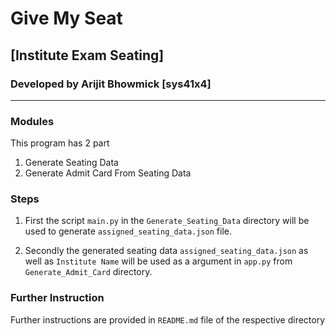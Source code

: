 # Give My Seat
## [Institute Exam Seating]
### Developed by Arijit Bhowmick [sys41x4]

---

### Modules

This program has 2 part
1. Generate Seating Data
2. Generate Admit Card From Seating Data

### Steps

1. First the script `main.py` in the `Generate_Seating_Data` directory
will be used to generate `assigned_seating_data.json` file.

2. Secondly the generated seating data `assigned_seating_data.json`
as well as `Institute Name` will be used as a argument in `app.py`
from `Generate_Admit_Card` directory.

### Further Instruction
Further instructions are provided in `README.md` file
of the respective directory